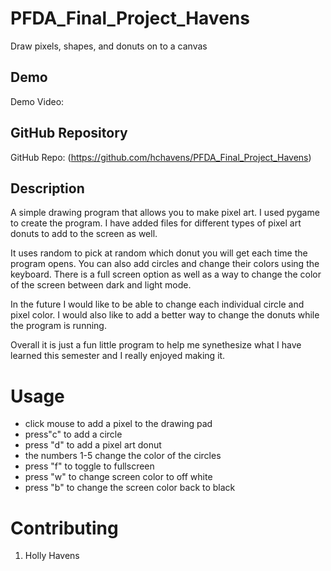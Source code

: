 # PFDA_Final_Project_Havens
 Draw pixels, shapes, and donuts on to a canvas

## Demo
Demo Video: 

## GitHub Repository
GitHub Repo: (https://github.com/hchavens/PFDA_Final_Project_Havens)

## Description
A simple drawing program that allows you to make pixel art. I used pygame 
to create the program. I have added files for different types of pixel art
donuts to add to the screen as well. 

It uses random to pick at random which donut you will get each time the 
program opens. You can also add circles and change their colors using the 
keyboard. There is a full screen option as well as a way to change the color
of the screen between dark and light mode. 

In the future I would like to be able to change each individual circle and pixel 
color. I would also like to add a better way to change the donuts while the 
program is running.

Overall it is just a fun little program to help me synethesize what I have 
learned this semester and I really enjoyed making it.

# Usage
- click mouse to add a pixel to the drawing pad
- press"c" to add a circle
- press "d" to add a pixel art donut
- the numbers 1-5 change the color of the circles
- press "f" to toggle to fullscreen
- press "w" to change screen color to off white
- press "b" to change the screen color back to black


# Contributing
1. Holly Havens



